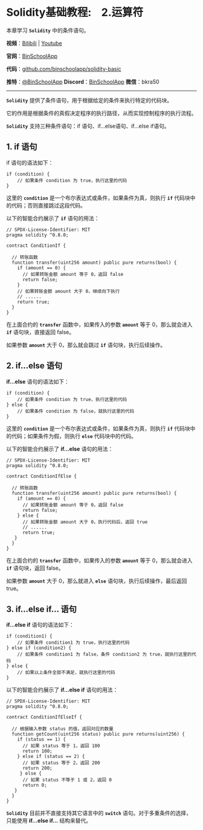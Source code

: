 # Solidity基础教程:&nbsp;&nbsp;&nbsp;&nbsp;2.运算符

本章学习 **`Solidity`** 中的条件语句。

**视频**：[Bilibili](https://#)  |  [Youtube](https://#)

**官网**：[BinSchoolApp](https://binschool.app)

**代码**：[github.com/binschoolapp/solidity-basic](https://github.com/binschoolapp/solidity-basic)

**推特**：[@BinSchoolApp](https://twitter.com/BinSchoolApp)    **Discord**：[BinSchoolApp](https://discord.gg/PB2YEvggWq)   **微信**：bkra50 

-----
**`Solidity`** 提供了条件语句，用于根据给定的条件来执行特定的代码块。

它的作用是根据条件的真假决定程序的执行路径，从而实现控制程序的执行流程。

**`Solidity`** 支持三种条件语句：if 语句、if...else语句、if...else if语句。

## 1. if 语句

if 语句的语法如下：

```solidity
if (condition) {
    // 如果条件 condition 为 true，执行这里的代码
}
```

这里的 **`condition`** 是一个布尔表达式或条件，如果条件为真，则执行 **`if`** 代码块中的代码；否则直接跳过这段代码。

以下的智能合约展示了 **`if`** 语句的用法：

```solidity
// SPDX-License-Identifier: MIT
pragma solidity ^0.8.0;

contract ConditionIf {
  
  // 转账函数 
  function transfer(uint256 amount) public pure returns(bool) {
    if (amount == 0) {
      // 如果转账金额 amount 等于 0，返回 false
      return false; 
    }
    // 如果转账金额 amount 大于 0，继续向下执行
    // ......
    return true;
  }
}
```

在上面合约的 **`transfer`** 函数中，如果传入的参数 **`amount`** 等于 0，那么就会进入 **`if`** 语句块，直接返回 false。

如果参数 **`amount`** 大于 0，那么就会跳过 **`if`** 语句块，执行后续操作。

## 2. if...else 语句

**if...else** 语句的语法如下：

```solidity
if (condition) {
    // 如果条件 condition 为 true，执行这里的代码
} else {
    // 如果条件 condition 为 false，就执行这里的代码
}
```

这里的 **`condition`** 是一个布尔表达式或条件，如果条件为真，则执行 **`if`** 代码块中的代码；如果条件为假，则执行 **`else`** 代码块中的代码。

以下的智能合约展示了 **if...else** 语句的用法：

```solidity
// SPDX-License-Identifier: MIT
pragma solidity ^0.8.0;

contract ConditionIfElse {

  // 转账函数 
  function transfer(uint256 amount) public pure returns(bool) {
    if (amount == 0) {
      // 如果转账金额 amount 等于 0，返回 false
      return false; 
    } else {
      // 如果转账金额 amount 大于 0，执行代码后，返回 true
      // ......
      return true;
   }
  }
}
```

在上面合约的 **`transfer`** 函数中，如果传入的参数 **`amount`** 等于 0，那么就会进入 **`if`** 语句块，返回 false。

如果参数 **`amount`** 大于 0，那么就进入 **`else`** 语句块，执行后续操作，最后返回 true。

## 3. if…else if… 语句

**if…else if** 语句的语法如下：

```solidity
if (condition1) {
    // 如果条件 condition1 为 true，执行这里的代码
} else if (condition2) {
    // 如果条件 condition1 为 false，条件 condition2 为 true，就执行这里的代码
} else {
    // 如果以上条件全部不满足，就执行这里的代码
}
```

以下的智能合约展示了 **if...else if** 语句的用法：

```solidity
// SPDX-License-Identifier: MIT
pragma solidity ^0.8.0;

contract ConditionIfElseIf {

  // 根据输入参数 status 的值，返回对应的数量
  function getCount(uint256 status) public pure returns(uint256) {
    if (status == 1) {
      // 如果 status 等于 1，返回 100
      return 100; 
    } else if (status == 2) {
      // 如果 status 等于 2，返回 200
      return 200;
     } else {
      // 如果 status 不等于 1 或 2，返回 0
      return 0;
   }
  }
}
```

**`Solidity`** 目前并不直接支持其它语言中的 **`switch`** 语句。对于多重条件的选择，只能使用 **if…else if…**  结构来替代。